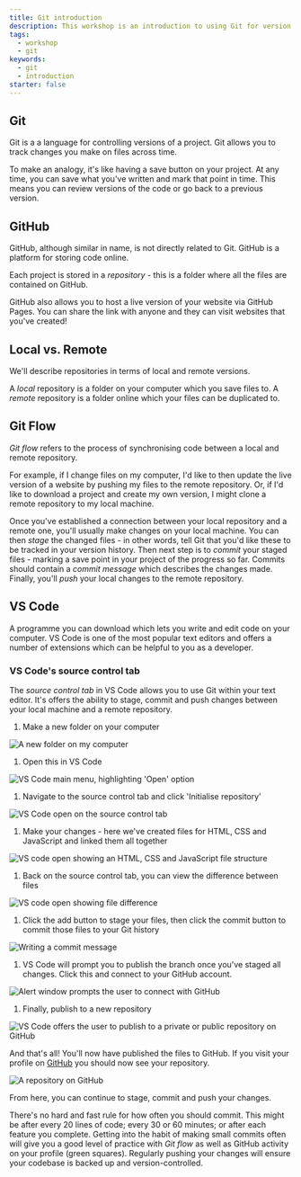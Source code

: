 ```yaml
---
title: Git introduction
description: This workshop is an introduction to using Git for version control; GitHub for hosting a codebase and deploying a website; and VS Code for writing and editing code, as well as version control.
tags:
  - workshop
  - git
keywords:
  - git
  - introduction
starter: false
---
```


## Git

Git is a a language for controlling versions of a project. Git allows you to track changes you make on files across time.

To make an analogy, it's like having a save button on your project. At any time, you can save what you've written and mark that point in time. This means you can review versions of the code or go back to a previous version.

## GitHub

GitHub, although similar in name, is not directly related to Git. GitHub is a platform for storing code online.

Each project is stored in a _repository_ - this is a folder where all the files are contained on GitHub.

GitHub also allows you to host a live version of your website via GitHub Pages. You can share the link with anyone and they can visit websites that you've created!

## Local vs. Remote

We'll describe repositories in terms of local and remote versions.

A _local_ repository is a folder on your computer which you save files to. A _remote_ repository is a folder online which your files can be duplicated to.

## Git Flow

_Git flow_ refers to the process of synchronising code between a local and remote repository.

For example, if I change files on my computer, I'd like to then update the live version of a website by pushing my files to the remote repository. Or, if I'd like to download a project and create my own version, I might clone a remote repository to my local machine.

Once you've established a connection between your local repository and a remote one, you'll usually make changes on your local machine. You can then _stage_ the changed files - in other words, tell Git that you'd like these to be tracked in your version history. Then next step is to _commit_ your staged files - marking a save point in your project of the progress so far. Commits should contain a _commit message_ which describes the changes made. Finally, you'll _push_ your local changes to the remote repository.

## VS Code

A programme you can download which lets you write and edit code on your computer. VS Code is one of the most popular text editors and offers a number of extensions which can be helpful to you as a developer.

### VS Code's source control tab

The _source control tab_ in VS Code allows you to use Git within your text editor. It's offers the ability to stage, commit and push changes between your local machine and a remote repository.

1. Make a new folder on your computer

![A new folder on my computer](./images/1.png)

1. Open this in VS Code

![VS Code main menu, highlighting 'Open' option](./images/2.png)

1. Navigate to the source control tab and click 'Initialise repository'

![VS Code open on the source control tab](./images/3.png)

1. Make your changes - here we've created files for HTML, CSS and JavaScript and linked them all together

![VS code open showing an HTML, CSS and JavaScript file structure](./images/5.png)

1. Back on the source control tab, you can view the difference between files

![VS code open showing file difference](./images/6.png)

1. Click the add button to stage your files, then click the commit button to commit those files to your Git history

![Writing a commit message](./images/7.png)

1. VS Code will prompt you to publish the branch once you've staged all changes. Click this and connect to your GitHub account.

![Alert window prompts the user to connect with GitHub](./images/8.png)

1. Finally, publish to a new repository

![VS Code offers the user to publish to a private or public repository on GitHub](./images/9.png)

And that's all! You'll now have published the files to GitHub. If you visit your profile on [GitHub](https://www.github.com) you should now see your repository.

![A repository on GitHub](./images/10.png)

From here, you can continue to stage, commit and push your changes.

There's no hard and fast rule for how often you should commit. This might be after every 20 lines of code; every 30 or 60 minutes; or after each feature you complete. Getting into the habit of making small commits often will give you a good level of practice with _Git flow_ as well as GitHub activity on your profile (green squares). Regularly pushing your changes will ensure your codebase is backed up and version-controlled.
